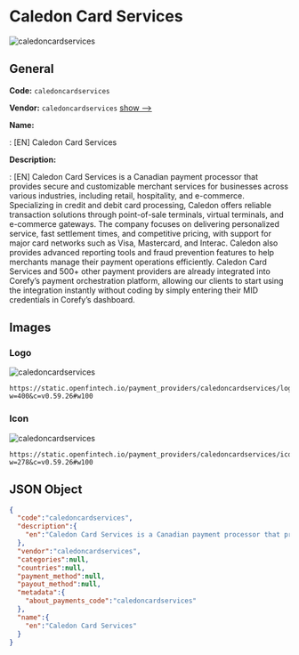 
# Caledon Card Services 
![caledoncardservices](https://static.openfintech.io/payment_providers/caledoncardservices/logo.svg?w=400&c=v0.59.26#w100)  

## General 
 
**Code:** `caledoncardservices` 
 
**Vendor:** `caledoncardservices` [show -->](/vendors/caledoncardservices/) 
 
**Name:** 
 
:	[EN] Caledon Card Services 
 
**Description:** 
 
: [EN] Caledon Card Services is a Canadian payment processor that provides secure and customizable merchant services for businesses across various industries, including retail, hospitality, and e-commerce. Specializing in credit and debit card processing, Caledon offers reliable transaction solutions through point-of-sale terminals, virtual terminals, and e-commerce gateways. The company focuses on delivering personalized service, fast settlement times, and competitive pricing, with support for major card networks such as Visa, Mastercard, and Interac. Caledon also provides advanced reporting tools and fraud prevention features to help merchants manage their payment operations efficiently. Caledon Card Services and 500+ other payment providers are already integrated into Corefy’s payment orchestration platform, allowing our clients to start using the integration instantly without coding by simply entering their MID credentials in Corefy’s dashboard. 
 

## Images 

### Logo 
 
![caledoncardservices](https://static.openfintech.io/payment_providers/caledoncardservices/logo.svg?w=400&c=v0.59.26#w100)  

```
https://static.openfintech.io/payment_providers/caledoncardservices/logo.svg?w=400&c=v0.59.26#w100
```  

### Icon 
 
![caledoncardservices](https://static.openfintech.io/payment_providers/caledoncardservices/icon.svg?w=278&c=v0.59.26#w100)  

```
https://static.openfintech.io/payment_providers/caledoncardservices/icon.svg?w=278&c=v0.59.26#w100
```  

## JSON Object 

```json
{
  "code":"caledoncardservices",
  "description":{
    "en":"Caledon Card Services is a Canadian payment processor that provides secure and customizable merchant services for businesses across various industries, including retail, hospitality, and e-commerce. Specializing in credit and debit card processing, Caledon offers reliable transaction solutions through point-of-sale terminals, virtual terminals, and e-commerce gateways. The company focuses on delivering personalized service, fast settlement times, and competitive pricing, with support for major card networks such as Visa, Mastercard, and Interac. Caledon also provides advanced reporting tools and fraud prevention features to help merchants manage their payment operations efficiently. Caledon Card Services and 500+ other payment providers are already integrated into Corefy\u2019s payment orchestration platform, allowing our clients to start using the integration instantly without coding by simply entering their MID credentials in Corefy\u2019s dashboard."
  },
  "vendor":"caledoncardservices",
  "categories":null,
  "countries":null,
  "payment_method":null,
  "payout_method":null,
  "metadata":{
    "about_payments_code":"caledoncardservices"
  },
  "name":{
    "en":"Caledon Card Services"
  }
}
```  
